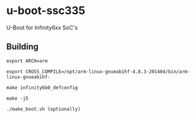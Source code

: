 # u-boot-ssc335
U-Boot for Infinity6xx SoC's

## Building
```export ARCH=arm```

```export CROSS_COMPILE=/opt/arm-linux-gnueabihf-4.8.3-201404/bin/arm-linux-gnueabihf- ```

```make infinity6b0_defconfig```

```make -j5```

```./make_boot.sh (optionally)```
